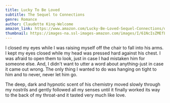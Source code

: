 ```yaml
---
title: Lucky To Be Loved
subtitle: The Sequel to Connections
genre: Romance
author: Claudette King-Welcome
amazon_link: https://www.amazon.com/Lucky-Be-Loved-Sequel-Connections/dp/1648951996/ref=tmm_pap_swatch_0?_encoding=UTF8&qid=1643550645&sr=8-1
thumbnail: https://images-na.ssl-images-amazon.com/images/I/61NcIsZMEfL.jpg
---
```

I closed my eyes while I was raising myself off the chair to fall into his arms. I kept my eyes closed while my head was pressed hard against his chest. I was afraid to open them to look, just in case I had mistaken him for someone else. And, I didn't want to utter a word about anything-just in case it came out wrong. The only thing I wanted to do was hanging on tight to him and to never, never let him go.

The deep, dark and hypnotic scent of his chemistry moved slowly through my nostrils and gently followed all my senses until it finally worked its way to the back of my throat-and it tasted very much like love.